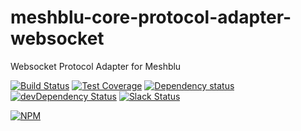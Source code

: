# meshblu-core-protocol-adapter-websocket
Websocket Protocol Adapter for Meshblu

[![Build Status](https://travis-ci.org/octoblu/meshblu-core-protocol-adapter-websocket.svg?branch=master)](https://travis-ci.org/octoblu/meshblu-core-protocol-adapter-websocket)
[![Test Coverage](https://codecov.io/gh/octoblu/meshblu-core-protocol-adapter-websocket/branch/master/graph/badge.svg)](https://codecov.io/gh/octoblu/meshblu-core-protocol-adapter-websocket)
[![Dependency status](http://img.shields.io/david/octoblu/meshblu-core-protocol-adapter-websocket.svg?style=flat)](https://david-dm.org/octoblu/meshblu-core-protocol-adapter-websocket)
[![devDependency Status](http://img.shields.io/david/dev/octoblu/meshblu-core-protocol-adapter-websocket.svg?style=flat)](https://david-dm.org/octoblu/meshblu-core-protocol-adapter-websocket#info=devDependencies)
[![Slack Status](http://community-slack.octoblu.com/badge.svg)](http://community-slack.octoblu.com)

[![NPM](https://nodei.co/npm/meshblu-core-protocol-adapter-websocket.svg?style=flat)](https://npmjs.org/package/meshblu-core-protocol-adapter-websocket)


